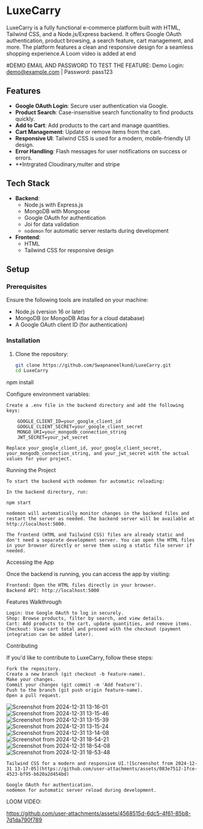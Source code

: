 # LuxeCarry

LuxeCarry is a fully functional e-commerce platform built with HTML, Tailwind CSS, and a Node.js/Express backend. It offers Google OAuth authentication, product browsing, a search feature, cart management, and more. The platform features a clean and responsive design for a seamless shopping experience.A Loom video is added at end

#DEMO EMAIL AND PASSWORD TO TEST THE FEATURE:
Demo Login: demo@example.com | Password: pass123
## Features

- **Google OAuth Login**: Secure user authentication via Google.
- **Product Search**: Case-insensitive search functionality to find products quickly.
- **Add to Cart**: Add products to the cart and manage quantities.
- **Cart Management**: Update or remove items from the cart.
- **Responsive UI**: Tailwind CSS is used for a modern, mobile-friendly UI design.
- **Error Handling**: Flash messages for user notifications on success or errors.
- **Intrgrated Cloudinary,multer and stripe

## Tech Stack

- **Backend**:
  - Node.js with Express.js
  - MongoDB with Mongoose
  - Google OAuth for authentication
  - Joi for data validation
  - `nodemon` for automatic server restarts during development
- **Frontend**:
  - HTML
  - Tailwind CSS for responsive design

## Setup

### Prerequisites

Ensure the following tools are installed on your machine:

- Node.js (version 16 or later)
- MongoDB (or MongoDB Atlas for a cloud database)
- A Google OAuth client ID (for authentication)

### Installation

1. Clone the repository:

   ```bash
   git clone https://github.com/Swapnaneelkund/LuxeCarry.git
   cd LuxeCarry


npm install

Configure environment variables:

    Create a .env file in the backend directory and add the following keys:

        GOOGLE_CLIENT_ID=your_google_client_id
        GOOGLE_CLIENT_SECRET=your_google_client_secret
        MONGO_URI=your_mongodb_connection_string
        JWT_SECRET=your_jwt_secret

    Replace your_google_client_id, your_google_client_secret, your_mongodb_connection_string, and your_jwt_secret with the actual values for your project.

Running the Project

    To start the backend with nodemon for automatic reloading:

    In the backend directory, run:

    npm start

    nodemon will automatically monitor changes in the backend files and restart the server as needed. The backend server will be available at http://localhost:5000.

    The frontend (HTML and Tailwind CSS) files are already static and don't need a separate development server. You can open the HTML files in your browser directly or serve them using a static file server if needed.

Accessing the App

Once the backend is running, you can access the app by visiting:

    Frontend: Open the HTML files directly in your browser.
    Backend API: http://localhost:5000

Features Walkthrough

    Login: Use Google OAuth to log in securely.
    Shop: Browse products, filter by search, and view details.
    Cart: Add products to the cart, update quantities, and remove items.
    Checkout: View cart total and proceed with the checkout (payment integration can be added later).

Contributing

If you'd like to contribute to LuxeCarry, follow these steps:

    Fork the repository.
    Create a new branch (git checkout -b feature-name).
    Make your changes.
    Commit your changes (git commit -m 'Add feature').
    Push to the branch (git push origin feature-name).
    Open a pull request.
![Screenshot from 2024-12-31 13-16-01](https://github.com/user-attachments/assets/d7523130-9b50-4d6a-9ada-4ee89267b375)
![Screenshot from 2024-12-31 13-15-46](https://github.com/user-attachments/assets/bf789bf8-7c58-49eb-bba2-10c40853fd45)
![Screenshot from 2024-12-31 13-15-39](https://github.com/user-attachments/assets/30e8c2c9-94fc-49aa-bd30-4dde8f9b8293)
![Screenshot from 2024-12-31 13-15-24](https://github.com/user-attachments/assets/2d6c6376-6af7-430d-a3d9-f1d7546565ed)
![Screenshot from 2024-12-31 13-14-08](https://github.com/user-attachments/assets/06ec57e9-536d-4543-bf01-2a18705f84c5)
![Screenshot from 2024-12-31 18-54-21](https://github.com/user-attachments/assets/caacb3df-d922-477c-8153-1684a9a82edf)
![Screenshot from 2024-12-31 18-54-08](https://github.com/user-attachments/assets/e6653151-78c0-4ee9-9033-4f456586970d)
![Screenshot from 2024-12-31 18-53-48](https://github.com/user-attachments/assets/62a111bb-2f11-4081-8f0e-d92bcea77f3b)

    Tailwind CSS for a modern and responsive UI.![Screenshot from 2024-12-31 13-17-05](https://github.com/user-attachments/assets/083e7512-1fce-4523-bf95-b620a2d454bd)

    Google OAuth for authentication.
    nodemon for automatic server reload during development.
LOOM VIDEO:


https://github.com/user-attachments/assets/4568515d-6dc5-4f61-85b8-7d1da790f789

